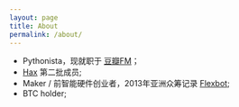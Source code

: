 ```yaml
---
layout: page
title: About
permalink: /about/
---
```


- Pythonista，现就职于 [豆瓣FM](https://douban.fm)；
- [Hax](https://hax.co) 第二批成员;
- Maker / 前智能硬件创业者，2013年亚洲众筹记录 [Flexbot](https://www.kickstarter.com/projects/1387330585/hex-a-copter-that-anyone-can-fly/posts/889341);
- BTC holder;
